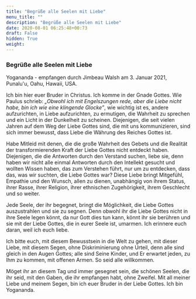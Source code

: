 ```yaml
---
title: "Begrüße alle Seelen mit Liebe"
menu_title: ""
description: "Begrüße alle Seelen mit Liebe"
date: 2020-08-01 06:25:48+00:73
draft: False
hidden: True
weight:
---
```

### Begrüße alle Seelen mit Liebe

Yogananda - empfangen durch Jimbeau Walsh am 3. Januar 2021, Punalu'u, Oahu, Hawaii, USA.

Ich bin hier euer Bruder in Christus. Ich komme in der Gnade Gottes. Wie Paulus schrieb: *„Obwohl ich mit Engelszungen rede, aber die Liebe nicht habe, bin ich wie eine klingende Glocke”*, wie wichtig ist es, andere aufzurichten, in Liebe aufzurichten, zu ermutigen, die Wahrheit zu sprechen und ein Licht in der Dunkelheit zu scheinen. Diejenigen, die seit vielen Jahren auf dem Weg der Liebe Gottes sind, die mit uns kommunizieren, sind sich immer bewusst, dass Liebe die Währung des Reiches Gottes ist.

Habe Mitleid mit denen, die die große Wahrheit des Gebets und die Realität der transformierenden Kraft der Liebe Gottes nicht entdeckt haben. Diejenigen, die die Antworten durch den Verstand suchen, liebe sie, denn haben wir nicht alle einmal Antworten durch den Intellekt gesucht und wollten Wissen haben, das zum Verstehen führt, nur um zu entdecken, dass das, was wir suchten, die Liebe Gottes war? Diese Liebe bringt Mitgefühl, Empathie und den Wunsch, allen zu dienen, unabhängig von ihrem Status, ihrer Rasse, ihrer Religion, ihrer ethnischen Zugehörigkeit, ihrem Geschlecht und so weiter.

Jede Seele, der ihr begegnet, bringt die Möglichkeit, die Liebe Gottes auszustrahlen und sie zu segnen. Denn obwohl ihr die Liebe Gottes nicht in ihre Seele legen könnt, da nur Gott dies tun kann, könnt ihr sie berühren und sie mit der Liebe Gottes, die in eurer Seele ist, umarmen. Ich erinnere euch daran, weil ich euch liebe.

Ich bitte euch, mit diesem Bewusstsein in die Welt zu gehen, mit dieser Liebe, mit diesem Segen, ohne Diskriminierung ohne Urteil, denn alle sind gleich in den Augen Gottes; alle sind Seine Kinder, und Er erwartet jeden, zu Ihm zu kommen, mit offenen Armen. So seid alle willkommen.

Möget ihr an diesem Tag und immer gesegnet sein, die schönen Seelen, die ihr seid, mit den Gaben, die ihr empfangen habt, ohne Zweifel. Mit all meiner Liebe und meinem Segen, bin ich euer Bruder in der Liebe Gottes. Ich bin Yogananda.
